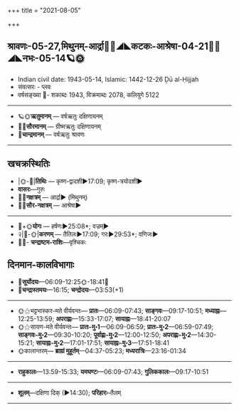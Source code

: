 +++
title = "2021-08-05"

+++
## श्रावणः-05-27,मिथुनम्-आर्द्रा🌛🌌◢◣कटकः-आश्रेषा-04-21🌌🌞◢◣नभः-05-14🪐🌞
- Indian civil date: 1943-05-14, Islamic: 1442-12-26 Ḏū al-Ḥijjah
- संवत्सरः - प्लवः
- वर्षसङ्ख्या 🌛- शकाब्दः 1943, विक्रमाब्दः 2078, कलियुगे 5122
___________________
- 🪐🌞**ऋतुमानम्** — वर्षऋतुः दक्षिणायनम्
- 🌌🌞**सौरमानम्** — ग्रीष्मऋतुः दक्षिणायनम्
- 🌛**चान्द्रमानम्** — वर्षऋतुः श्रावणः
___________________


## खचक्रस्थितिः
- |🌞-🌛|**तिथिः** — कृष्ण-द्वादशी►17:09; कृष्ण-त्रयोदशी►  
- **वासरः**—गुरुः  
- 🌌🌛**नक्षत्रम्** — आर्द्रा► (मिथुनम्)  
- 🌌🌞**सौर-नक्षत्रम्** — आश्रेषा►  
___________________
- 🌛+🌞**योगः** — हर्षणः►25:08*; वज्रम्►  
- २|🌛-🌞|**करणम्** — तैतिलः►17:09; गरः►29:53*; वणिजः►  
- 🌌🌛- **चन्द्राष्टम-राशिः**—वृश्चिकः  


## दिनमान-कालविभागाः
- 🌅**सूर्योदयः**—06:09-12:25🌞️-18:41🌇  
- 🌛**चन्द्रास्तमयः**—16:15; **चन्द्रोदयः**—03:53(+1)  
___________________
- 🌞⚝भट्टभास्कर-मते वीर्यवन्तः— **प्रातः**—06:09-07:43; **साङ्गवः**—09:17-10:51; **मध्याह्नः**—12:25-13:59; **अपराह्णः**—15:33-17:07; **सायाह्नः**—18:41-20:07  
- 🌞⚝सायण-मते वीर्यवन्तः— **प्रातः-मु॰1**—06:09-06:59; **प्रातः-मु॰2**—06:59-07:49; **साङ्गवः-मु॰2**—09:30-10:20; **पूर्वाह्णः-मु॰2**—12:00-12:50; **अपराह्णः-मु॰2**—14:30-15:21; **सायाह्नः-मु॰2**—17:01-17:51; **सायाह्नः-मु॰3**—17:51-18:41  
- 🌞कालान्तरम्— **ब्राह्मं मुहूर्तम्**—04:37-05:23; **मध्यरात्रिः**—23:16-01:34  
___________________
- **राहुकालः**—13:59-15:33; **यमघण्टः**—06:09-07:43; **गुलिककालः**—09:17-10:51  
___________________
- **शूलम्**—दक्षिणा दिक् (►14:30); **परिहारः**–तैलम्  
___________________
